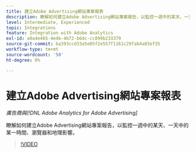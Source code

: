 ```yaml
---
title: 建立Adobe Advertising網站專案報表
description: 瞭解如何建立Adobe Advertising網站專案報告，以監控一週中的某天、一天中的某一時間、瀏覽器和地理影響。
level: Intermediate, Experienced
topic: Integrations
feature: Integration with Adobe Analytics
exl-id: a0a4e465-4e4b-4b72-b6dc-cc899b233379
source-git-commit: ba393ccd33a5e05f2e557f1161c29fab4a03ef35
workflow-type: tm+mt
source-wordcount: '58'
ht-degree: 0%

---
```


# 建立Adobe Advertising網站專案報表

*廣告商與[!DNL Adobe Analytics for Adobe Advertising]*

瞭解如何建立Adobe Advertising網站專案報告，以監控一週中的某天、一天中的某一時間、瀏覽器和地理影響。

>[!VIDEO](https://video.tv.adobe.com/v/33921)
